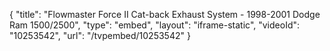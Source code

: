 {
    "title": "Flowmaster Force II Cat-back Exhaust System - 1998-2001 Dodge Ram 1500\/2500",
    "type": "embed",
    "layout": "iframe-static",
    "videoId": "10253542",
    "url": "\/tvpembed\/10253542"
}